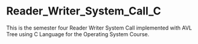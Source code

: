 # Reader_Writer_System_Call_C
This is the semester four Reader Writer System Call implemented with AVL Tree using C Language for the Operating System Course.
